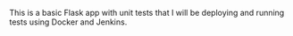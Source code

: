 This is a basic Flask app with unit tests that I will be deploying and running tests using Docker and Jenkins.
